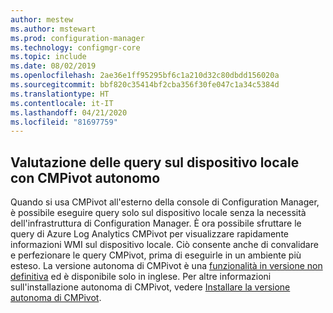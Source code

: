 ```yaml
---
author: mestew
ms.author: mstewart
ms.prod: configuration-manager
ms.technology: configmgr-core
ms.topic: include
ms.date: 08/02/2019
ms.openlocfilehash: 2ae36e1ff95295bf6c1a210d32c80dbdd156020a
ms.sourcegitcommit: bbf820c35414bf2cba356f30fe047c1a34c5384d
ms.translationtype: HT
ms.contentlocale: it-IT
ms.lasthandoff: 04/21/2020
ms.locfileid: "81697759"
---
```

## <a name="local-device-query-evaluation-using-cmpivot-standalone"></a>Valutazione delle query sul dispositivo locale con CMPivot autonomo
<!--3197353-->
Quando si usa CMPivot all'esterno della console di Configuration Manager, è possibile eseguire query solo sul dispositivo locale senza la necessità dell'infrastruttura di Configuration Manager. È ora possibile sfruttare le query di Azure Log Analytics CMPivot per visualizzare rapidamente informazioni WMI sul dispositivo locale. Ciò consente anche di convalidare e perfezionare le query CMPivot, prima di eseguirle in un ambiente più esteso. La versione autonoma di CMPivot è una [funzionalità in versione non definitiva](../../../../servers/manage/pre-release-features.md#bkmk_table) ed è disponibile solo in inglese. Per altre informazioni sull'installazione autonoma di CMPivot, vedere [Installare la versione autonoma di CMPivot](../../../../servers/manage/cmpivot.md#install-cmpivot-standalone).
